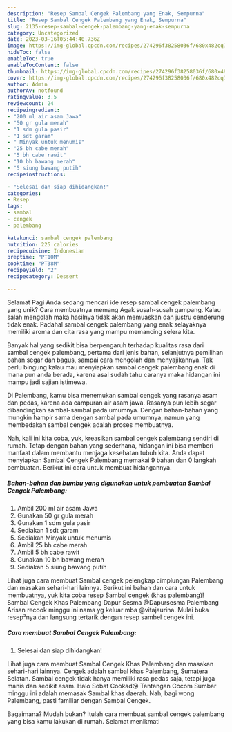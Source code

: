 ```yaml
---
description: "Resep Sambal Cengek Palembang yang Enak, Sempurna"
title: "Resep Sambal Cengek Palembang yang Enak, Sempurna"
slug: 2135-resep-sambal-cengek-palembang-yang-enak-sempurna
category: Uncategorized
date: 2023-03-16T05:44:40.736Z
image: https://img-global.cpcdn.com/recipes/274296f38258036f/680x482cq70/sambal-cengek-palembang-foto-resep-utama.jpg
hideToc: false
enableToc: true
enableTocContent: false
thumbnail: https://img-global.cpcdn.com/recipes/274296f38258036f/680x482cq70/sambal-cengek-palembang-foto-resep-utama.jpg
cover: https://img-global.cpcdn.com/recipes/274296f38258036f/680x482cq70/sambal-cengek-palembang-foto-resep-utama.jpg
author: Admin
authorAv: notfound
ratingvalue: 3.5
reviewcount: 24
recipeingredient:
- "200 ml air asam Jawa"
- "50 gr gula merah"
- "1 sdm gula pasir"
- "1 sdt garam"
- " Minyak untuk menumis"
- "25 bh cabe merah"
- "5 bh cabe rawit"
- "10 bh bawang merah"
- "5 siung bawang putih"
recipeinstructions:

- "Selesai dan siap dihidangkan!"
categories:
- Resep
tags:
- sambal
- cengek
- palembang

katakunci: sambal cengek palembang 
nutrition: 225 calories
recipecuisine: Indonesian
preptime: "PT10M"
cooktime: "PT38M"
recipeyield: "2"
recipecategory: Dessert

---
```



Selamat Pagi Anda sedang mencari ide resep sambal cengek palembang yang unik? Cara membuatnya memang Agak susah-susah gampang. Kalau salah mengolah maka hasilnya tidak akan memuaskan dan justru cenderung tidak enak. Padahal sambal cengek palembang yang enak selayaknya memiliki aroma dan cita rasa yang mampu memancing selera kita.


Banyak hal yang sedikit bisa berpengaruh terhadap kualitas rasa dari sambal cengek palembang, pertama dari jenis bahan, selanjutnya pemilihan bahan segar dan bagus, sampai cara mengolah dan menyajikannya. Tak perlu bingung kalau mau menyiapkan sambal cengek palembang enak di mana pun anda berada, karena asal sudah tahu caranya maka hidangan ini mampu jadi sajian istimewa.

Di Palembang, kamu bisa menemukan sambal cengek yang rasanya asam dan pedas, karena ada campuran air asam jawa. Rasanya pun lebih segar dibandingkan sambal-sambal pada umumnya. Dengan bahan-bahan yang mungkin hampir sama dengan sambal pada umumnya, namun yang membedakan sambal cengek adalah proses membuatnya.


Nah, kali ini kita coba, yuk, kreasikan sambal cengek palembang sendiri di rumah. Tetap dengan bahan yang sederhana, hidangan ini bisa memberi manfaat dalam membantu menjaga kesehatan tubuh kita. Anda dapat menyiapkan Sambal Cengek Palembang memakai 9 bahan dan 0 langkah pembuatan. Berikut ini cara untuk membuat hidangannya.

<!--inarticleads1-->

##### Bahan-bahan dan bumbu yang digunakan untuk pembuatan Sambal Cengek Palembang:

1. Ambil 200 ml air asam Jawa
1. Gunakan 50 gr gula merah
1. Gunakan 1 sdm gula pasir
1. Sediakan 1 sdt garam
1. Sediakan  Minyak untuk menumis
1. Ambil 25 bh cabe merah
1. Ambil 5 bh cabe rawit
1. Gunakan 10 bh bawang merah
1. Sediakan 5 siung bawang putih


Lihat juga cara membuat Sambal cengek pelengkap cimplungan Palembang dan masakan sehari-hari lainnya. Berikut ini bahan dan cara untuk membuatnya, yuk kita coba resep Sambal cengek (khas palembang)! Sambal Cengek Khas Palembang Dapur Sesma @Dapursesma Palembang Arisan recook minggu ini nama yg keluar mba @vitajaurina. Mulai buka resep²nya dan langsung tertarik dengan resep sambel cengek ini. 

<!--inarticleads2-->

##### Cara membuat Sambal Cengek Palembang:


1. Selesai dan siap dihidangkan!

Lihat juga cara membuat Sambal Cengek Khas Palembang dan masakan sehari-hari lainnya. Cengek adalah sambal khas Palembang, Sumatera Selatan. Sambal cengek tidak hanya memiliki rasa pedas saja, tetapi juga manis dan sedikit asam. Halo Sobat Cookad😘 Tantangan Cocom Sumbar minggu ini adalah memasak Sambal khas daerah. Nah, bagi wong Palembang, pasti familiar dengan Sambal Cengek. 

Bagaimana? Mudah bukan? Itulah cara membuat sambal cengek palembang yang bisa kamu lakukan di rumah. Selamat menikmati
